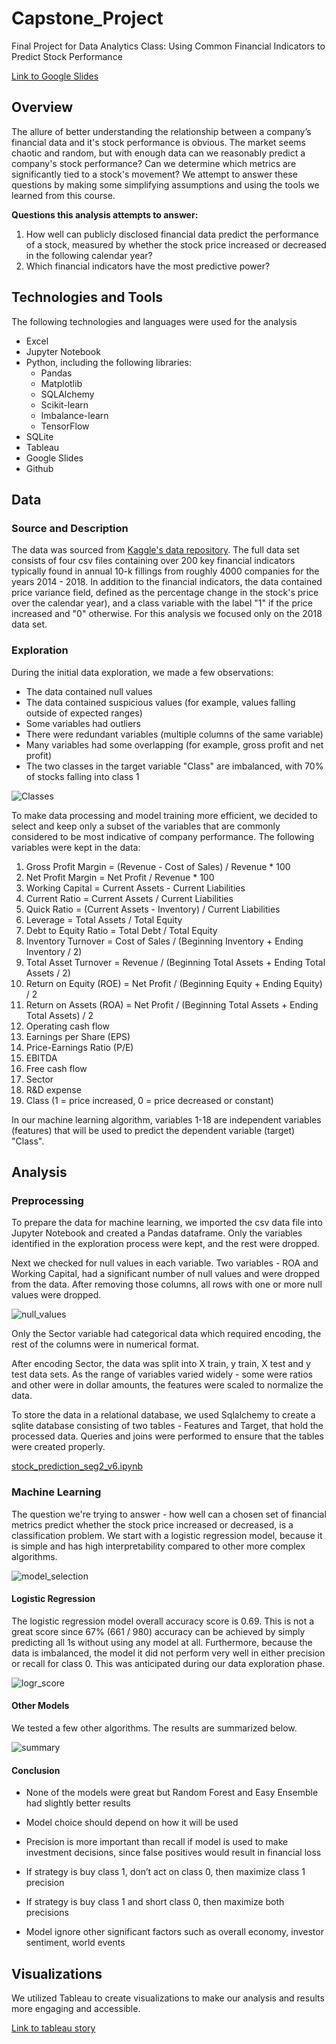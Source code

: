 # Capstone_Project
Final Project for Data Analytics Class: Using Common Financial Indicators to Predict Stock Performance

[Link to Google Slides](https://docs.google.com/presentation/d/1rg12WplVf4fy3VU82EIZb64H5yveYUukMScgsefe0KI)

## Overview

The allure of better understanding the relationship between a company’s financial data and it's stock performance is obvious. The market seems chaotic and random, but with enough data can we reasonably predict a company's stock performance? Can we determine which metrics are significantly tied to a stock's movement? We attempt to answer these questions by making some simplifying assumptions and using the tools we learned from this course.

**Questions this analysis attempts to answer:** 
1) How well can publicly disclosed financial data predict the performance of a stock, measured by whether the stock price increased or decreased in the following calendar year?
2) Which financial indicators have the most predictive power?

## Technologies and Tools

The following technologies and languages were used for the analysis
- Excel
- Jupyter Notebook
- Python, including the following libraries:
  - Pandas
  - Matplotlib
  - SQLAlchemy
  - Scikit-learn
  - Imbalance-learn
  - TensorFlow
- SQLite
- Tableau
- Google Slides
- Github

## Data

### Source and Description

The data was sourced from [Kaggle's data repository](https://www.kaggle.com/datasets/cnic92/200-financial-indicators-of-us-stocks-20142018). The full data set consists of four csv files containing over 200 key financial indicators typically found in annual 10-k fillings from roughly 4000 companies for the years 2014 - 2018. In addition to the financial indicators, the data contained price variance field, defined as the percentage change in the stock's price over the calendar year), and a class variable with the label "1" if the price increased and "0" otherwise. For this analysis we focused only on the 2018 data set. 

### Exploration

During the initial data exploration, we made a few observations:
- The data contained null values
- The data contained suspicious values (for example, values falling outside of expected ranges)
- Some variables had outliers
- There were redundant variables (multiple columns of the same variable)
- Many variables had some overlapping (for example, gross profit and net profit)
- The two classes in the target variable "Class" are imbalanced, with 70% of stocks falling into class 1

![Classes](Resources/D_Classes.png)

To make data processing and model training more efficient, we decided to select and keep only a subset of the variables that are commonly considered to be most indicative of company performance. The following variables were kept in the data:

1. Gross Profit Margin = (Revenue - Cost of Sales) / Revenue * 100
2. Net Profit Margin = Net Profit / Revenue * 100
3. Working Capital = Current Assets - Current Liabilities
4. Current Ratio = Current Assets / Current Liabilities
5. Quick Ratio = (Current Assets - Inventory) / Current Liabilities
6. Leverage = Total Assets / Total Equity
7. Debt to Equity Ratio = Total Debt / Total Equity
8. Inventory Turnover = Cost of Sales / (Beginning Inventory + Ending Inventory / 2)
9. Total Asset Turnover = Revenue / (Beginning Total Assets + Ending Total Assets / 2)
10. Return on Equity (ROE) = Net Profit / (Beginning Equity + Ending Equity) / 2
11. Return on Assets (ROA) = Net Profit / (Beginning Total Assets + Ending Total Assets) / 2
12. Operating cash flow
13. Earnings per Share (EPS)
14. Price-Earnings Ratio (P/E)
15. EBITDA
16. Free cash flow
17. Sector
18. R&D expense
19. Class (1 = price increased, 0 = price decreased or constant)

In our machine learning algorithm, variables 1-18 are independent variables (features) that will be used to predict the dependent variable (target) "Class".

## Analysis

### Preprocessing

To prepare the data for machine learning, we imported the csv data file into Jupyter Notebook and created a Pandas dataframe. Only the variables identified in the exploration process were kept, and the rest were dropped. 

Next we checked for null values in each variable. Two variables - ROA and Working Capital, had a significant number of null values and were dropped from the data. After removing those columns, all rows with one or more null values were dropped. 

![null_values](Resources/null_values.png)

Only the Sector variable had categorical data which required encoding, the rest of the columns were in numerical format. 

After encoding Sector, the data was split into X train, y train, X test and y test data sets. As the range of variables varied widely - some were ratios and other were in dollar amounts, the features were scaled to normalize the data. 

To store the data in a relational database, we used Sqlalchemy to create a sqlite database consisting of two tables - Features and Target, that hold the processed data. Queries and joins were performed to ensure that the tables were created properly.

[stock_prediction_seg2_v6.ipynb](https://github.com/kristindong/Capstone_Project/blob/main/stock_prediction_seg2_v6.ipynb)

### Machine Learning

The question we're trying to answer - how well can a chosen set of financial metrics predict whether the stock price increased or decreased, is a classification problem. We start with a logistic regression model, because it is simple and has high interpretability compared to other more complex algorithms. 

![model_selection](Resources/model_selection.png)

#### Logistic Regression

The logistic regression model overall accuracy score is 0.69. This is not a great score since 67% (661 / 980) accuracy can be achieved by simply predicting all 1s without using any model at all. Furthermore, because the data is imbalanced, the model it did not perform very well in either precision or recall for class 0. This was anticipated during our data exploration phase.

![logr_score](Resources/logr_score.png)


#### Other Models
We tested a few other algorithms. The results are summarized below.

![summary](Resources/model_results_summary.png)

#### Conclusion

- None of the models were great but Random Forest and Easy Ensemble had slightly better results

- Model choice should depend on how it will be used

- Precision is more important than recall if model is used to make investment decisions, since false positives would result in financial loss

- If strategy is buy class 1, don’t act on class 0, then maximize class 1 precision

- If strategy is buy class 1 and short class 0, then maximize both precisions

- Model ignore other significant factors such as overall economy, investor sentiment, world events


## Visualizations

We utilized Tableau to create visualizations to make our analysis and results more engaging and accessible.

[Link to tableau story](https://public.tableau.com/app/profile/samim.arif4259/viz/Finalprojectpresentation/FinalProjectPresentation?publish=yes)

